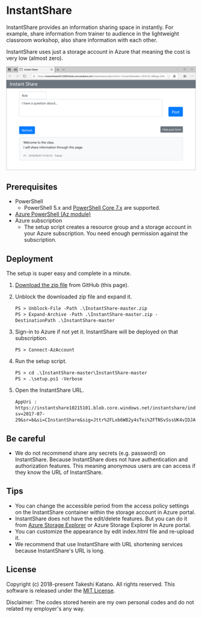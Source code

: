 # InstantShare

InstantShare provides an information sharing space in instantly. For example, share information from trainer to audience in the lightweight classroom workshop, also share information with each other.

InstantShare uses just a storage account in Azure that meaning the cost is very low (almost zero).

![InstantShare](image/instantshare1.png)

## Prerequisites

- PowerShell
    - PowerShell 5.x and [PowerShell Core 7.x](https://github.com/PowerShell/PowerShell) are supported.
- [Azure PowerShell (Az module)](https://docs.microsoft.com/en-us/powershell/azure/install-az-ps)
- Azure subscription
    - The setup script creates a resource group and a storage account in your Azure subscription. You need enough permission against the subscription.

## Deployment

The setup is super easy and complete in a minute.

1. [Download the zip file](https://github.com/tksh164/InstantShare/archive/master.zip) from GitHub (this page).

2. Unblock the downloaded zip file and expand it.

    ```
    PS > Unblock-File -Path .\InstantShare-master.zip
    PS > Expand-Archive -Path .\InstantShare-master.zip -DestinationPath .\InstantShare-master
    ```

3. Sign-in to Azure if not yet it. InstantShare will be deployed on that subscription.

    ```
    PS > Connect-AzAccount
    ```

4. Run the setup script.

    ```
    PS > cd .\InstantShare-master\InstantShare-master
    PS > .\setup.ps1 -Verbose
    ```

5. Open the InstantShare URL.

    ```
    AppUri : https://instantshare10215101.blob.core.windows.net/instantshare/index.html?sv=2017-07-29&sr=b&si=CInstantShare&sig=Jttr%2FLxb6W82y4sTei%2FTNSvSssUK4vIDJAwAX6PpMZM%3D
    ```

## Be careful

- We do not recommend share any secrets (e.g. password) on InstantShare. Because InstantShare does not have authentication and authorization features. This meaning anonymous users are can access if they know the URL of InstantShare.

## Tips

- You can change the accessible period from the access policy settings on the InstantShare container within the storage account in Azure portal.
- InstantShare does not have the edit/delete features. But you can do it from [Azure Storage Explorer](https://azure.microsoft.com/en-us/features/storage-explorer/) or Azure Storage Explorer in Azure portal.
- You can customize the appearance by edit index.html file and re-upload it.
- We recommend that use InstantShare with URL shortening services because InstantShare's URL is long.

## License

Copyright (c) 2018-present Takeshi Katano. All rights reserved. This software is released under the [MIT License](https://github.com/tksh164/InstantShare/blob/master/LICENSE).

Disclaimer: The codes stored herein are my own personal codes and do not related my employer's any way.
